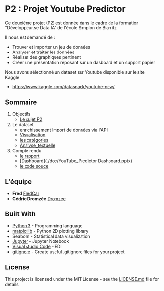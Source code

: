 # P2 : Projet Youtube Predictor

Ce deuxième projet (P2) est donnée dans le cadre de la formation "Développeur.se Data IA" de l'école Simplon de Biarritz

Il nous est demandé de :
* Trouver et importer un jeu de données
* Analyser et traiter les données
* Réaliser des graphiques pertinent
* Créer une présentation reposant sur un dasboard et un support papier

Nous avons sélectionné un dataset sur Youtube disponible sur le site Kaggle
* https://www.kaggle.com/datasnaek/youtube-new/

## Sommaire

1. Objectifs
    - [Le sujet P2](P2_sujet.ipynb)
2. Le dataset
    - enrichissement [Import de données via l'API](./api/api2.ipynb)
    - [Visualisation](./visu/visu.ipynb)
    - [les catégories](./visu/cat.ipynb)
    - [Analyse_textuelle](./words/Analyse_textuelle.ipynb)
3. Compte rendu
    - [le rapport](rapport.ipynb)
    - [Dashboard](./doc/YouTube_Predictor Dashboard.pptx)
    - [le code souce](https://github.com/DROMZEE/Youtube-Predictor)


## L'équipe

* **Fred** [FredCar](https://github.com/FredCar)
* **Cédric Dromzée** [Dromzee](https://github.com/Dromzee)

## Built With

* [Python 3](https://www.python.org/) - Programming language
* [matplotlib](https://matplotlib.org/) - Python 2D plotting library
* [Seaborn](https://seaborn.pydata.org/) - Statistical data visualization
* [Jupyter](https://jupyter.org/) - Jupyter Notebook
* [Visual studio Code](https://code.visualstudio.com/) - EDI
* [gitignore](https://www.gitignore.io/) - Create useful .gitignore files for your project

## License

This project is licensed under the MIT License - see the [LICENSE.md](LICENSE.md) file for details